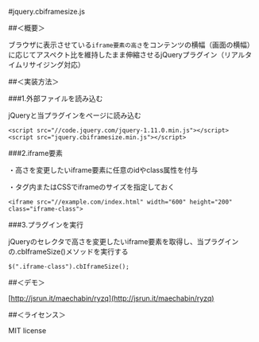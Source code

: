 #jquery.cbiframesize.js

##＜概要＞

ブラウザに表示させている`iframe要素の高さ`をコンテンツの横幅（画面の横幅）に応じてアスペクト比を維持したまま伸縮させるjQueryプラグイン（リアルタイムリサイジング対応）

##＜実装方法＞

###1.外部ファイルを読み込む

jQueryと当プラグインをページに読み込む

```
<script src="//code.jquery.com/jquery-1.11.0.min.js"></script>
<script src="jquery.cbiframesize.min.js"></script>
```

###2.iframe要素

・高さを変更したいiframe要素に任意のidやclass属性を付与

・タグ内またはCSSでiframeのサイズを指定しておく
```
<iframe src="//example.com/index.html" width="600" height="200" class="iframe-class">
```

###3.プラグインを実行

jQueryのセレクタで高さを変更したいiframe要素を取得し、当プラグインの.cbIframeSize()メソッドを実行する
```
$(".iframe-class").cbIframeSize();
```

##＜デモ＞

[http://jsrun.it/maechabin/ryzq](http://jsrun.it/maechabin/ryzq)


##＜ライセンス＞

MIT license
